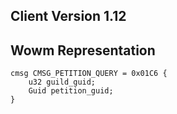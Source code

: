 ## Client Version 1.12

## Wowm Representation
```rust,ignore
cmsg CMSG_PETITION_QUERY = 0x01C6 {
    u32 guild_guid;    
    Guid petition_guid;    
}

```
